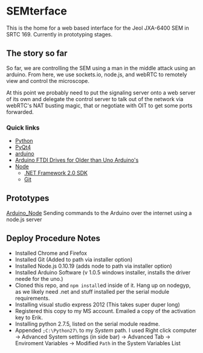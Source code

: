 SEMterface
==========

This is the home for a web based interface for the Jeol JXA-6400 SEM in SRTC 169.  Currently in prototyping stages.

## The story so far

So far, we are controlling the SEM using a man in the middle attack using an arduino.  From here, we use sockets.io, node.js, and webRTC to remotely view and control the microscope. 

At this point we probably need to put the signaling server onto a web server of its own and delegate the control server to talk out of the network via webRTC's NAT busting magic, that or negotiate with OIT to get some ports forwarded.

### Quick links
- [Python](http://www.python.org/)
- [PyQt4](http://www.riverbankcomputing.co.uk/software/pyqt/download)
- [arduino](http://arduino.cc/en/main/software)
- [Arduino FTDI Drives for Older than Uno Arduino's](http://www.ftdichip.com/Drivers/VCP.htm)
- [Node](http://nodejs.org/)
    - [.NET Framework 2.0 SDK](http://www.microsoft.com/en-us/download/details.aspx?id=19988)
    - [Git](http://git-scm.com/)

## Prototypes
[Arduino_Node](http://brandontilley.com/2012/03/02/controlling-an-arduino-from-nodejs.html) Sending commands to the Arduino over the internet using a node.js server

## Deploy Procedure Notes

- Installed Chrome and Firefox
- Installed Git (Added to path via installer option)
- Installed Node.js 0.10.19 (adds node to path via installer option)
- Installed Arduino Software (v 1.0.5 windows installer, installs the driver neede for the uno.)
- Cloned this repo, and `npm install`ed inside of it.  Hang up on nodegyp, as we likely need .net and stuff installed per the serial module requirements.
- Installing visual studio express 2012 (This takes super duper long)
- Registered this copy to my MS account.  Emailed a copy of the activation key to Erik.
- Installing python 2.7.5, listed on the serial module readme.
- Appended `;C:\Python27\` to my *System* path.  I used Right click computer -> Advanced System settings (in side bar) -> Advanced Tab -> Enviroment Variables -> Modified `Path` in the System Variables List


